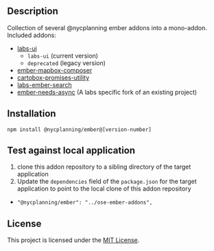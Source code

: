 Description
------------------------------------------------------------------------------
Collection of several @nycplanning ember addons into a mono-addon.  
Included addons:
- [labs-ui](https://github.com/nyCPlanning/labs-ui)
  - `labs-ui` (current version)
  - `deprecated` (legacy version)
- [ember-mapbox-composer](https://github.com/NYCPlanning/ember-mapbox-composer)
- [cartobox-promises-utility](https://github.com/NYCPlanning/cartobox-promises-utility) 
- [labs-ember-search](https://github.com/NYCPlanning/labs-ember-search)
- [ember-needs-async](https://www.npmjs.com/package/ember-needs-async) (A labs specific fork of
an existing project)

Installation
------------------------------------------------------------------------------

```
npm install @nycplanning/ember@[version-number]
```

Test against local application
------------------------------------------------------------------------------
1. clone this addon repository to a sibling directory of the target application
2. Update the `dependencies` field of the `package.json` for the target application
to point to the local clone of this addon repository
- `"@nycplanning/ember": "../ose-ember-addons",`

License
------------------------------------------------------------------------------

This project is licensed under the [MIT License](LICENSE.md).

